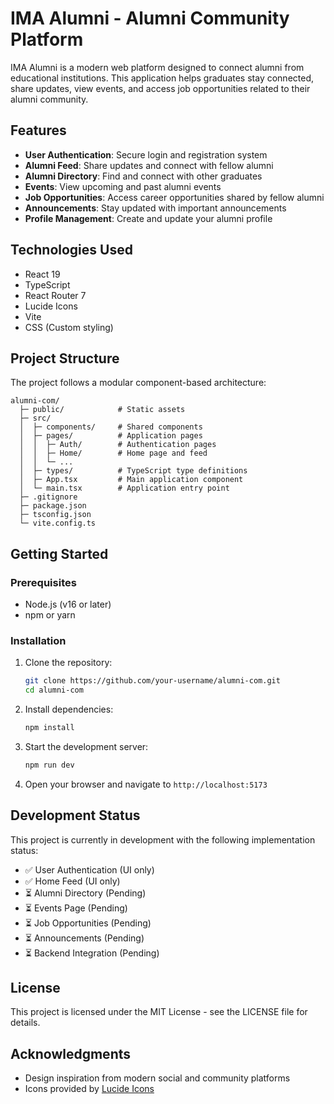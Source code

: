 # IMA Alumni - Alumni Community Platform

IMA Alumni is a modern web platform designed to connect alumni from educational institutions. This application helps graduates stay connected, share updates, view events, and access job opportunities related to their alumni community.

## Features

- **User Authentication**: Secure login and registration system
- **Alumni Feed**: Share updates and connect with fellow alumni
- **Alumni Directory**: Find and connect with other graduates
- **Events**: View upcoming and past alumni events
- **Job Opportunities**: Access career opportunities shared by fellow alumni
- **Announcements**: Stay updated with important announcements
- **Profile Management**: Create and update your alumni profile

## Technologies Used

- React 19
- TypeScript
- React Router 7
- Lucide Icons
- Vite
- CSS (Custom styling)

## Project Structure

The project follows a modular component-based architecture:

```
alumni-com/
  ├─ public/            # Static assets
  ├─ src/
  │  ├─ components/     # Shared components
  │  ├─ pages/          # Application pages
  │  │  ├─ Auth/        # Authentication pages
  │  │  ├─ Home/        # Home page and feed
  │  │  └─ ...
  │  ├─ types/          # TypeScript type definitions
  │  ├─ App.tsx         # Main application component
  │  └─ main.tsx        # Application entry point
  ├─ .gitignore
  ├─ package.json
  ├─ tsconfig.json
  └─ vite.config.ts
```

## Getting Started

### Prerequisites

- Node.js (v16 or later)
- npm or yarn

### Installation

1. Clone the repository:
   ```bash
   git clone https://github.com/your-username/alumni-com.git
   cd alumni-com
   ```

2. Install dependencies:
   ```bash
   npm install
   ```

3. Start the development server:
   ```bash
   npm run dev
   ```

4. Open your browser and navigate to `http://localhost:5173`

## Development Status

This project is currently in development with the following implementation status:

- ✅ User Authentication (UI only)
- ✅ Home Feed (UI only)
- ⏳ Alumni Directory (Pending)
- ⏳ Events Page (Pending)
- ⏳ Job Opportunities (Pending)
- ⏳ Announcements (Pending)
- ⏳ Backend Integration (Pending)

## License

This project is licensed under the MIT License - see the LICENSE file for details.

## Acknowledgments

- Design inspiration from modern social and community platforms
- Icons provided by [Lucide Icons](https://lucide.dev/)
